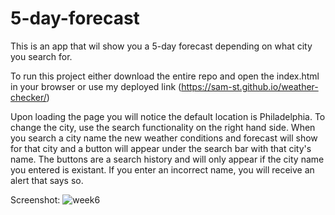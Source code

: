 # 5-day-forecast

This is an app that wil show you a 5-day forecast depending on what city you search for.

To run this project either download the entire repo and open the index.html in your browser or use my deployed link (https://sam-st.github.io/weather-checker/)

Upon loading the page you will notice the default location is Philadelphia. To change the city, use the search functionality on the right hand side.
When you search a city name the new weather conditions and forecast will show for that city and a button will appear under the search bar with that city's name.
The buttons are a search history and will only appear if the city name you entered is existant. If you enter an incorrect name, you will receive an alert that says so.

Screenshot:
![week6](https://github.com/sam-st/5-day-forecast/assets/52641515/4d5e39a9-fc88-44de-8cbf-b399c3c29158)
